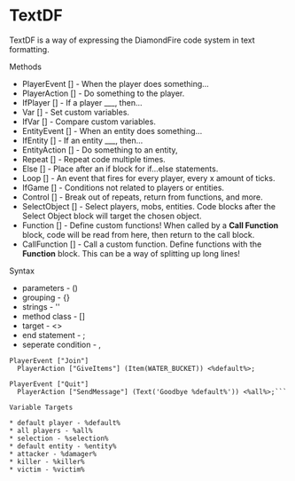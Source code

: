 # TextDF
TextDF is a way of expressing the DiamondFire code system in text formatting.

Methods
  
  * PlayerEvent [] - When the player does something...
  * PlayerAction [] - Do something to the player.
  * IfPlayer [] - If a player ___, then...
  * Var [] - Set custom variables.
  * IfVar [] - Compare custom variables.
  * EntityEvent [] - When an entity does something...
  * IfEntity [] - If an entity ___, then...
  * EntityAction [] - Do something to an entity,
  * Repeat [] - Repeat code multiple times.
  * Else [] - Place after an if block for if...else statements.
  * Loop [] - An event that fires for every player, every x amount of ticks.
  * IfGame [] - Conditions not related to players or entities.
  * Control [] - Break out of repeats, return from functions, and more.
  * SelectObject [] - Select players, mobs, entities. Code blocks after the Select Object block will target the chosen object.
  * Function [] - Define custom functions! When called by a **Call Function** block, code will be read from here, then return to the call block.
  * CallFunction [] - Call a custom function. Define functions with the **Function** block. This can be a way of splitting up long lines!
  
Syntax

  * parameters - ()
  * grouping - {}
  * strings - ''
  * method class - []
  * target - <>
  * end statement - ;
  * seperate condition - ,
  ```
  PlayerEvent ["Join"]
    PlayerAction ["GiveItems"] (Item(WATER_BUCKET)) <%default%>;
    
  PlayerEvent ["Quit"]
    PlayerAction ["SendMessage"] (Text('Goodbye %default%')) <%all%>;```
    
 Variable Targets
 
  * default player - %default%
  * all players - %all%
  * selection - %selection%
  * default entity - %entity%
  * attacker - %damager%
  * killer - %killer%
  * victim - %victim%
